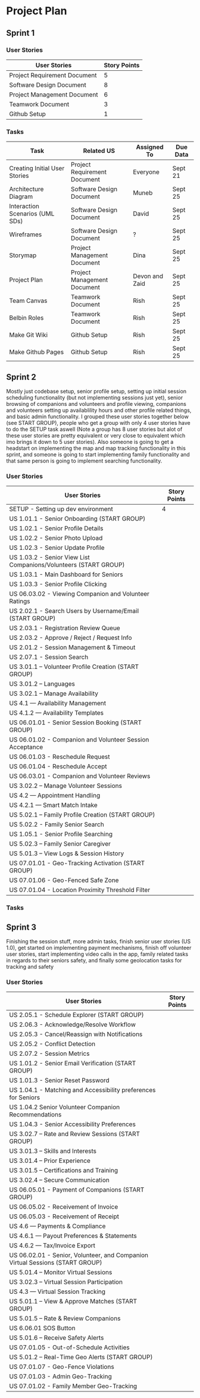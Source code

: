 # Project Plan
## Sprint 1
### User Stories
| User Stories | Story Points |
|------------------------------|--------------------------|
| Project Requirement Document | 5 |
| Software Design Document | 8 |
| Project Management Document | 6 |
| Teamwork Document | 3 |
| Github Setup | 1 |

### Tasks
| Task | Related US | Assigned To | Due Data|
| -- | -- | -- | -- |
| Creating Initial User Stories | Project Requirement Document | Everyone | Sept 21 |
| Architecture Diagram | Software Design Document | Muneb | Sept 25 |
| Interaction Scenarios (UML SDs) | Software Design Document | David | Sept 25 |
| Wireframes | Software Design Document | ? | Sept 25 |
| Storymap | Project Management Document | Dina | Sept 25 |
| Project Plan | Project Management Document | Devon and Zaid | Sept 25 | 
| Team Canvas | Teamwork Document | Rish | Sept 25 |
| Belbin Roles | Teamwork Document | Rish | Sept 25 |
| Make Git Wiki | Github Setup | Rish | Sept 25 |
| Make Github Pages | Github Setup | Rish | Sept 25 |

## Sprint 2
Mostly just codebase setup, senior profile setup, setting up initial session scheduling functionality (but not implementing sessions just yet), senior browsing of companions and volunteers and profile viewing, companions and volunteers setting up availablility hours and other profile related things, and basic admin functionality. I grouped these user stories together below (see START GROUP), people who get a group with only 4 user stories have to do the SETUP task aswell (Note a group has 8 user stories but alot of these user stories are pretty equivalent or very close to equivalent which imo brings it down to 5 user stories). Also someone is going to get a headstart on implementing the map and map tracking functionality in this sprint, and someone is going to start implementing family functionality and that same person is going to implement searching functionality.
### User Stories
| User Stories | Story Points |
| ------------ | ------------ |
| SETUP - Setting up dev environment | 4 |
| US 1.01.1 - Senior Onboarding (START GROUP) |
| US 1.02.1 - Senior Profile Details |
| US 1.02.2 - Senior Photo Upload |
| US 1.02.3 - Senior Update Profile |
| US 1.03.2 - Senior View List Companions/Volunteers (START GROUP) |
| US 1.03.1 - Main Dashboard for Seniors |
| US 1.03.3 - Senior Profile Clicking |
| US 06.03.02 - Viewing Companion and Volunteer Ratings |
| US 2.02.1 - Search Users by Username/Email (START GROUP) |
| US 2.03.1 - Registration Review Queue |
| US 2.03.2 - Approve / Reject / Request Info |
| US 2.01.2 - Session Management & Timeout |
| US 2.07.1 - Session Search |
| US 3.01.1 – Volunteer Profile Creation (START GROUP) |
| US 3.01.2 – Languages |
| US 3.02.1 – Manage Availability |
| US 4.1 — Availability Management |
| US 4.1.2 — Availability Templates |
| US 06.01.01 - Senior Session Booking (START GROUP) |
| US 06.01.02 - Companion and Volunteer Session Acceptance |
| US 06.01.03 - Reschedule Request |
| US 06.01.04 - Reschedule Accept |
| US 06.03.01 - Companion and Volunteer Reviews |
| US 3.02.2 – Manage Volunteer Sessions |
| US 4.2 — Appointment Handling |
| US 4.2.1 — Smart Match Intake |
| US 5.02.1 – Family Profile Creation (START GROUP) |
| US 5.02.2 - Family Senior Search |
| US 1.05.1 - Senior Profile Searching |
| US 5.02.3 – Family Senior Caregiver |
| US 5.01.3 – View Logs & Session History |
| US 07.01.01 - Geo-Tracking Activation (START GROUP) |
| US 07.01.06 - Geo-Fenced Safe Zone |
| US 07.01.04 - Location Proximity Threshold Filter |


### Tasks

## Sprint 3
Finishing the session stuff, more admin tasks, finish senior user stories (US 1.0), get started on implementing payment mechanisms, finish off volunteer user stories, start implementing video calls in the app, family related tasks in regards to their seniors safety, and finally some geolocation tasks for tracking and safety

### User Stories
| User Stories | Story Points |
| ------------ | ------------ |
| US 2.05.1 - Schedule Explorer (START GROUP) |
| US 2.06.3 - Acknowledge/Resolve Workflow |
| US 2.05.3 - Cancel/Reassign with Notifications |
| US 2.05.2 - Conflict Detection |
| US 2.07.2 - Session Metrics |
| US 1.01.2 - Senior Email Verification (START GROUP) |
| US 1.01.3 - Senior Reset Password |
| US 1.04.1 - Matching and Accessibility preferences for Seniors |
| US 1.04.2 Senior Volunteer Companion Recommendations |
| US 1.04.3 - Senior Accessibility Preferences |
| US 3.02.7 – Rate and Review Sessions (START GROUP) |
| US 3.01.3 – Skills and Interests |
| US 3.01.4 – Prior Experience |
| US 3.01.5 – Certifications and Training |
| US 3.02.4 – Secure Communication |
| US 06.05.01 - Payment of Companions (START GROUP) |
| US 06.05.02 - Receivement of Invoice |
| US 06.05.03 - Receivement of Receipt |
| US 4.6 — Payments & Compliance |
| US 4.6.1 — Payout Preferences & Statements |
| US 4.6.2 — Tax/Invoice Export |
| US 06.02.01 - Senior, Volunteer, and Companion Virtual Sessions (START GROUP) |
| US 5.01.4 – Monitor Virtual Sessions | 
| US 3.02.3 – Virtual Session Participation |
| US 4.3 — Virtual Session Tracking |
| US 5.01.1 – View & Approve Matches (START GROUP) |
| US 5.01.5 – Rate & Review Companions |
| US 6.06.01 SOS Button |
| US 5.01.6 – Receive Safety Alerts |
| US 07.01.05 - Out-of-Schedule Activities |
| US 5.01.2 – Real-Time Geo Alerts (START GROUP) |
| US 07.01.07 - Geo-Fence Violations |
| US 07.01.03 - Admin Geo-Tracking |
| US 07.01.02 - Family Member Geo-Tracking |